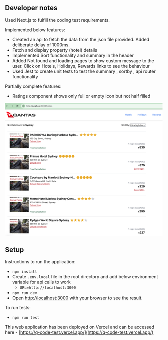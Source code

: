 ## Developer notes

Used Next.js to fulfill the coding test requirements.

Implemented below features:

- Created an api to fetch the data from the json file provided. Added deliberate delay of 1000ms.
- Fetch and display property (hotel) details
- Implemented Sort functionality and summary in the header
- Added Not found and loading pages to show custom message to the user. Click on Hotels, Holidays, Rewards links to see the behaviour
- Used Jest to create unit tests to test the summary , sortby , api router functionality

Partially complete features:

- Ratings component shows only full or empty icon but not half filled

![alt text](image.png)

## Setup

Instructions to run the application:

- `npm install`
- Create `.env.local` file in the root directory and add below environment variable for api calls to work
  - `URL=http://localhost:3000`
- `npm run dev`
- Open [http://localhost:3000](http://localhost:3000) with your browser to see the result.

To run tests:

- `npm run test`

This web application has been deployed on Vercel and can be accessed here - [https://q-code-test.vercel.app/](https://q-code-test.vercel.app/)
